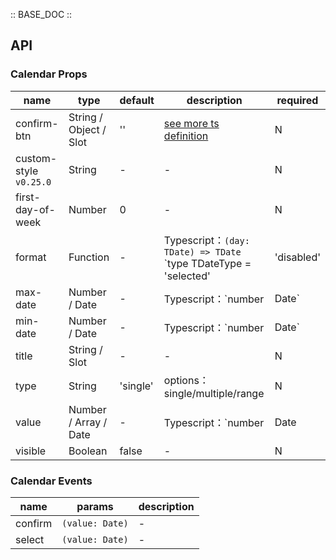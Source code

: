 :: BASE_DOC ::

## API
### Calendar Props

name | type | default | description | required
-- | -- | -- | -- | --
confirm-btn | String / Object / Slot | '' | [see more ts definition](https://github.com/Tencent/tdesign-miniprogram/tree/develop/src/calendar/type.ts) | N
custom-style `v0.25.0` | String | - | \- | N
first-day-of-week | Number | 0 | \- | N
format | Function | - | Typescript：`(day: TDate) => TDate` `type TDateType = 'selected' | 'disabled' | 'start' | 'centre' | 'end' | ''; ` `interface TDate { date: Date; day: number; type: TDateType; className?: string; prefix?: string; suffix?: string; }`。[see more ts definition](https://github.com/Tencent/tdesign-miniprogram/tree/develop/src/calendar/type.ts) | N
max-date | Number / Date | - | Typescript：`number | Date` | N
min-date | Number / Date | - | Typescript：`number | Date` | N
title | String / Slot | - | \- | N
type | String | 'single' | options：single/multiple/range | N
value | Number / Array / Date | - | Typescript：`number | Date | TCalendarValue[] ` `type TCalendarValue = number | Date`。[see more ts definition](https://github.com/Tencent/tdesign-miniprogram/tree/develop/src/calendar/type.ts) | N
visible | Boolean | false | \- | N

### Calendar Events

name | params | description
-- | -- | --
confirm | `(value: Date)` | \-
select | `(value: Date)` | \-
